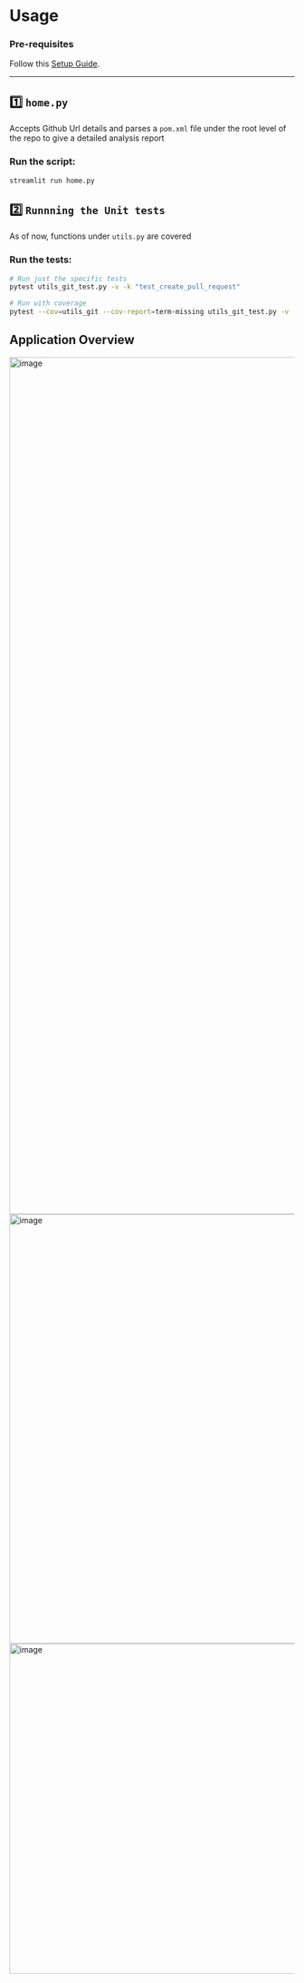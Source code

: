 # Usage

### Pre-requisites  
Follow this [Setup Guide](https://github.com/vinitdadyala/adu-ai-agent/blob/main/SETUP.md).

---

## 1️⃣ `home.py`  
Accepts Github Url details and parses a `pom.xml` file under the root level of the repo to give a detailed analysis report

### **Run the script**:
```sh
streamlit run home.py
```

## 2️⃣ `Runnning the Unit tests`  
As of now, functions under `utils.py` are covered

### **Run the tests**:
```sh
# Run just the specific tests
pytest utils_git_test.py -v -k "test_create_pull_request"

# Run with coverage
pytest --cov=utils_git --cov-report=term-missing utils_git_test.py -v
```
## Application Overview

<img width="1511" alt="image" src="https://github.com/user-attachments/assets/d038f755-8371-45db-9364-3276ee693a70" />

<img width="757" alt="image" src="https://github.com/user-attachments/assets/02622aa5-a517-4c61-8aee-3e3b37cb8693" />

<img width="582" alt="image" src="https://github.com/user-attachments/assets/406eec66-930c-4856-89fa-336ef451441e" />



